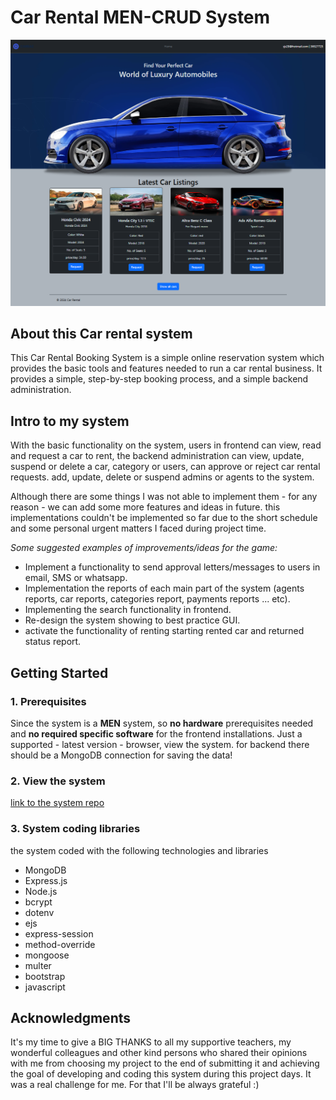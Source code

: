 # Car Rental MEN-CRUD System

![Car Rental Screen](./assets/img/HomeScreen.png)

## About this Car rental system

This Car Rental Booking System is a simple online reservation system which provides the basic tools and features needed to run a car rental business. It provides a simple, step-by-step booking process, and a simple backend administration.

## Intro to my system

With the basic functionality on the system, users in frontend can view, read and request a car to rent, the backend administration can view, update, suspend or delete a car, category or users, can approve or reject car rental requests. add, update, delete or suspend admins or agents to the system.

Although there are some things I was not able to implement them - for any reason - we can add some more features and ideas in future. this implementations couldn't be implemented so far due to the short schedule and some personal urgent matters I faced during project time.

_Some suggested examples of improvements/ideas for the game:_

- Implement a functionality to send approval letters/messages to users in email, SMS or whatsapp.
- Implementation the reports of each main part of the system (agents reports, car reports, categories report, payments reports ... etc).
- Implementing the search functionality in frontend.
- Re-design the system showing to best practice GUI.
- activate the functionality of renting starting rented car and returned status report.

## Getting Started

### 1. Prerequisites

Since the system is a **MEN** system, so **no hardware** prerequisites needed and **no required specific software** for the frontend installations. Just a supported - latest version - browser, view the system. for backend there should be a MongoDB connection for saving the data!

### 2. View the system

[link to the system repo](https://smizal.github.io/ludo-game/)

### 3. System coding libraries

the system coded with the following technologies and libraries

- MongoDB
- Express.js
- Node.js
- bcrypt
- dotenv
- ejs
- express-session
- method-override
- mongoose
- multer
- bootstrap
- javascript

## Acknowledgments

It's my time to give a BIG THANKS to all my supportive teachers, my wonderful colleagues and other kind persons who shared their opinions with me from choosing my project to the end of submitting it and achieving the goal of developing and coding this system during this project days. It was a real challenge for me. For that I'll be always grateful :)
